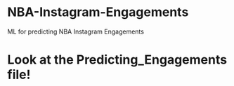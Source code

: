 # NBA-Instagram-Engagements
ML for predicting NBA Instagram Engagements

# Look at the Predicting_Engagements file!
